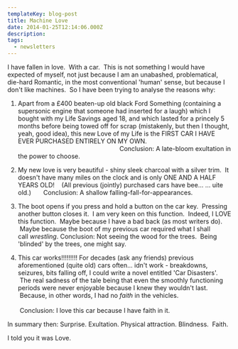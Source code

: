 ```yaml
---
templateKey: blog-post
title: Machine Love
date: 2014-01-25T12:14:06.000Z
description: 
tags: 
  - newsletters
---
```


I have fallen in love.  With a car.  This is not something I would have expected of myself, not just because I am an unabashed, problematical, die-hard Romantic, in the most conventional 'human' sense, but because I don't like machines.  So I have been trying to analyse the reasons why:

1. Apart from a £400 beaten-up old black Ford Something (containing a supersonic engine that someone had inserted for a laugh) which I bought with my Life Savings aged 18, and which lasted for a princely 5 months before being towed off for scrap (mistakenly, but then I thought, yeah, good idea), this new Love of my Life is the FIRST CAR I HAVE EVER PURCHASED ENTIRELY ON MY OWN.                                                                                                           Conclusion: A late-bloom exultation in the power to choose.

2. My new love is very beautiful - shiny sleek charcoal with a silver trim.  It doesn't have many miles on the clock and is only ONE AND A HALF YEARS OLD!    (All previous (jointly) purchased cars have bee... ... uite old.)       Conclusion: A shallow falling-fall-for-appearances.

3. The boot opens if you press and hold a button on the car key.  Pressing another button closes it.  I am very keen on this function.  Indeed, I LOVE this function.  Maybe because I have a bad back (as most writers do).  Maybe because the boot of my previous car required what I shall call *wrestling*. Conclusion: Not seeing the wood for the trees.  Being 'blinded' by the trees, one might say.

4. This car works!!!!!!!!! For decades (ask any friends) previous aforementioned (quite old) cars often... idn't work - breakdowns, seizures, bits falling off, I could write a novel entitled 'Car Disasters'.  The real sadness of the tale being that even the smoothly functioning periods were never enjoyable because I knew they wouldn't last.  Because, in other words, I had no _faith_ in the vehicles.                                                                                                                                      Conclusion: I love this car because I have faith in it.

In summary then: Surprise. Exultation. Physical attraction. Blindness.  Faith.

I told you it was Love.
